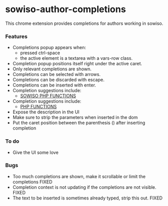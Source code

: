 # sowiso-author-completions

This chrome extension provides completions for authors working in sowiso.

### Features
- Completions popup appears when:
   - pressed ctrl-space
   - the active element is a textarea with a vars-row class.
- Completion popup positions itself right under the active caret.
- Only relevant completions are shown.
- Completions can be selected with arrows.
- Completions can be discarded with escape.
- Completions can be inserted with enter.
- Completion suggestions include:
    - [SOWISO PHP FUNCTIONS](https://cloud.sowiso.nl/docs/exercise_manual#SOWISO_PHP_functions)
- Completion suggestions include:
    - [PHP FUNCTIONS](https://cloud.sowiso.nl/docs/exercise_manual#PHP_functions)
- Expose the description in the UI
- Make sure to strip the parameters when inserted in the dom
- Put the caret position between the parenthesis (<caret>) after inserting completion

### To do
- Give the UI some love

### Bugs
- Too much completions are shown, make it scrollable or limit the completions FIXED
- Completion context is not updating if the completions are not visible. FIXED
- The text to be inserted is sometimes already typed, strip this out. FIXED 